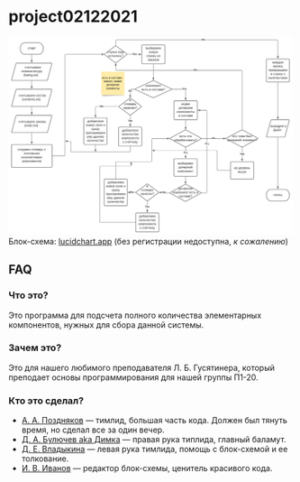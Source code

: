 # project02122021
![scheme](https://raw.githubusercontent.com/Kofirs2634/project02122021/main/scheme.svg?token=APOZXU2GE6MZND2OOQOR7PDBVDVVQ)
Блок-схема: [lucidchart.app](https://lucid.app/lucidchart/765330b2-4530-4c24-a224-e5acc551ebf2/edit?invitationId=inv_1986b984-8ea0-4237-905c-a857111a3f40) (без регистрации недоступна, _к сожалению_)

## FAQ
### Что это?
Это программа для подсчета полного количества элементарных компонентов, нужных для сбора данной системы.

### Зачем это?
Это для нашего любимого преподавателя Л. Б. Гусятинера, который преподает основы программирования для нашей группы П1-20.

### Кто это сделал?
* [А. А. Поздняков](https://ies.unitech-mo.ru/user?userid=30651) — тимлид, большая часть кода. Должен был тянуть время, но сделал все за один вечер.
* [Д. А. Булючев aka Димка](https://ies.unitech-mo.ru/user?userid=30567) — правая рука типлида, главный баламут.
* [Д. Е. Владыкина](https://ies.unitech-mo.ru/user?userid=30574) — левая рука тимлида, помощь с блок-схемой и ее толкование.
* [И. В. Иванов](https://ies.unitech-mo.ru/user?userid=30606) — редактор блок-схемы, ценитель красивого кода.